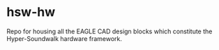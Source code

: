 # hsw-hw
Repo for housing all the EAGLE CAD design blocks which constitute the Hyper-Soundwalk hardware framework.
